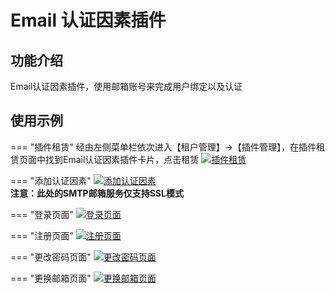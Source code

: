 # Email 认证因素插件

## 功能介绍

Email认证因素插件，使用邮箱账号来完成用户绑定以及认证

## 使用示例

=== "插件租赁"
    经由左侧菜单栏依次进入【租户管理】->【插件管理】，在插件租赁页面中找到Email认证因素插件卡片，点击租赁
    [![插件租赁](https://s1.ax1x.com/2022/08/10/v1j5g1.png)](https://imgtu.com/i/v1j5g1)

=== "添加认证因素"
    [![添加认证因素](https://s1.ax1x.com/2022/08/10/v1jTu6.md.png)](https://imgtu.com/i/v1jTu6)<br/>
    <b>注意：此处的SMTP邮箱服务仅支持SSL模式</b>
    
=== "登录页面"
    [![登录页面](https://s1.ax1x.com/2022/08/10/v1j09s.png)](https://imgtu.com/i/v1j09s)

=== "注册页面"
    [![注册页面](https://s1.ax1x.com/2022/08/10/v1j6BT.md.png)](https://imgtu.com/i/v1j6BT)

=== "更改密码页面"
    [![更改密码页面](https://s1.ax1x.com/2022/08/10/v1j2EF.png)](https://imgtu.com/i/v1j2EF)

=== "更换邮箱页面"
    [![更换邮箱页面](https://s1.ax1x.com/2022/08/10/v1jtHS.md.png)](https://imgtu.com/i/v1jtHS)